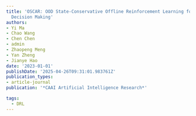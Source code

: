 ```yaml
---
title: 'OSCAR: OOD State-Conservative Offline Reinforcement Learning for Sequential
  Decision Making'
authors:
- Yi Ma
- Chao Wang
- Chen Chen
- admin
- Zhaopeng Meng
- Yan Zheng
- Jianye Hao
date: '2023-01-01'
publishDate: '2025-04-26T09:31:01.983761Z'
publication_types:
- article-journal
publication: '*CAAI Artificial Intelligence Research*'

tags:
  - DRL
---
```

